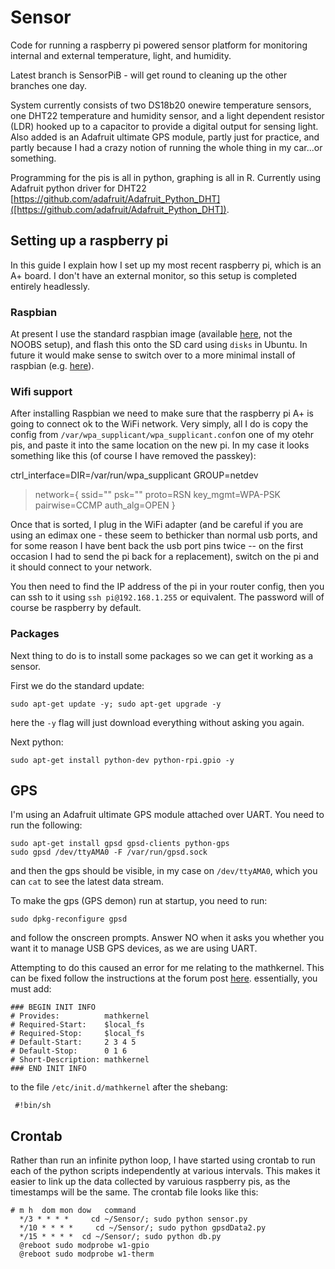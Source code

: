 # Sensor

Code for running a raspberry pi powered sensor platform for monitoring internal and external temperature, light, and humidity.

Latest branch is SensorPiB - will get round to cleaning up the other branches one day.

System currently consists of two DS18b20 onewire temperature sensors, one DHT22 temperature and humidity sensor, and a light dependent resistor (LDR) hooked up to a capacitor to provide a digital output for sensing light. Also added is an Adafruit ultimate GPS module, partly just for practice, and partly because I had a crazy notion of running the whole thing in my car...or something.

Programming for the pis is all in python, graphing is all in R. Currently using Adafruit python driver for DHT22 [https://github.com/adafruit/Adafruit_Python_DHT]([https://github.com/adafruit/Adafruit_Python_DHT]).

## Setting up a raspberry pi

In this guide I explain how I set up my most recent raspberry pi, which is an A+ board. I don't have an external monitor, so this setup is completed entirely headlessly.

### Raspbian

At present I use the standard raspbian image (available [here](http://www.raspberrypi.org/downloads/), not the NOOBS setup), and flash this onto the SD card using `disks` in Ubuntu. In future it would make sense to switch over to a more minimal install of raspbian (e.g. [here](http://www.cnx-software.com/2012/07/31/84-mb-minimal-raspbian-armhf-image-for-raspberry-pi/)).

### Wifi support

After installing Raspbian we need to make sure that the raspberry pi A+ is going to connect ok to the WiFi network. Very simply, all I do is copy the config from `/var/wpa_supplicant/wpa_supplicant.conf`on one of my otehr pis, and paste it into the same location on the new pi. In my case it looks something like this (of course I have removed the passkey):

ctrl_interface=DIR=/var/run/wpa_supplicant GROUP=netdev

> network={
> 	ssid=""
> 	psk=""
> 	proto=RSN
> 	key_mgmt=WPA-PSK
> 	pairwise=CCMP
> 	auth_alg=OPEN
> 	}

Once that is sorted, I plug in the WiFi adapter (and be careful if you are using an edimax one - these seem to bethicker than normal usb ports, and for some reason I have bent back the usb port pins twice -- on the first occasion I had to send the pi back for a replacement), switch on the pi and it should connect to your network.

You then need to find the IP address of the pi in your router config, then you can ssh to it using `ssh pi@192.168.1.255` or equivalent. The password will of course be raspberry by default.

### Packages

Next thing to do is to install some packages so we can get it working as a sensor.

First we do the standard update:

`sudo apt-get update -y; sudo apt-get upgrade -y`

here the `-y` flag will just download everything without asking you again.

Next python:

`sudo apt-get install python-dev python-rpi.gpio -y`

## GPS

I'm using an Adafruit ultimate GPS module attached over UART. You need to run the following:

```
sudo apt-get install gpsd gpsd-clients python-gps
sudo gpsd /dev/ttyAMA0 -F /var/run/gpsd.sock
```

and then the gps should be visible, in my case on ```/dev/ttyAMA0```, which you can ```cat``` to see the latest data stream. 

To make the gps (GPS demon) run at startup, you need to run:

```sudo dpkg-reconfigure gpsd```

and follow the onscreen prompts. Answer NO when it asks you whether you want it to manage USB GPS devices, as we are using UART.

Attempting to do this caused an error for me relating to the mathkernel. This can be fixed follow the instructions at the forum post [here](http://www.raspberrypi.org/forums/viewtopic.php?f=66&t=68263). essentially, you must add:

```
### BEGIN INIT INFO
# Provides:          mathkernel
# Required-Start:    $local_fs 
# Required-Stop:     $local_fs
# Default-Start:     2 3 4 5
# Default-Stop:      0 1 6
# Short-Description: mathkernel
### END INIT INFO
```
to the file ```/etc/init.d/mathkernel```  after the shebang:

```
 #!bin/sh 
```

## Crontab

Rather than run an infinite python loop, I have started using crontab to run each of the python scripts independently at various intervals. This makes it easier to link up the data collected by varuious raspberry pis, as the timestamps will be the same. The crontab file looks like this:

```
# m h  dom mon dow   command
  */3 * * * *     cd ~/Sensor/; sudo python sensor.py
  */10 * * * *     cd ~/Sensor/; sudo python gpsdData2.py
  */15 * * * *  cd ~/Sensor/; sudo python db.py
  @reboot sudo modprobe w1-gpio
  @reboot sudo modprobe w1-therm
  
```
